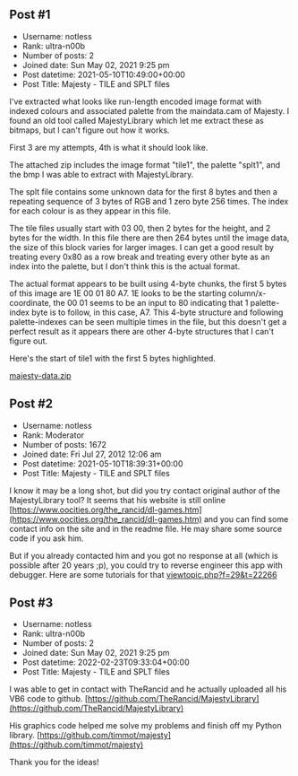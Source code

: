 ## Post #1
- Username: notless
- Rank: ultra-n00b
- Number of posts: 2
- Joined date: Sun May 02, 2021 9:25 pm
- Post datetime: 2021-05-10T10:49:00+00:00
- Post Title: Majesty - TILE and SPLT files

I've extracted what looks like run-length encoded image format with indexed colours and associated palette from the maindata.cam of Majesty.
I found an old tool called MajestyLibrary which let me extract these as bitmaps, but I can't figure out how it works.

First 3 are my attempts, 4th is what it should look like.


The attached zip includes the image format "tile1", the palette "splt1", and the bmp I was able to extract with MajestyLibrary.

The splt file contains some unknown data for the first 8 bytes and then a repeating sequence of 3 bytes of RGB and 1 zero byte 256 times. The index for each colour is as they appear in this file.

The tile files usually start with 03 00, then 2 bytes for the height, and 2 bytes for the width.
In this file there are then 264 bytes until the image data, the size of this block varies for larger images.
I can get a good result by treating every 0x80 as a row break and treating every other byte as an index into the palette, but I don't think this is the actual format.

The actual format appears to be built using 4-byte chunks, the first 5 bytes of this image are 1E 00 01 80 A7. 1E looks to be the starting column/x-coordinate, the 00 01 seems to be an input to 80 indicating that 1 palette-index byte is to follow, in this case, A7.
This 4-byte structure and following palette-indexes can be seen multiple times in the file, but this doesn't get a perfect result as it appears there are other 4-byte structures that I can't figure out.

Here's the start of tile1 with the first 5 bytes highlighted.

[majesty-data.zip](https://xentaxbackup.github.io/file/20097_majesty-data.zip)
## Post #2
- Username: notless
- Rank: Moderator
- Number of posts: 1672
- Joined date: Fri Jul 27, 2012 12:06 am
- Post datetime: 2021-05-10T18:39:31+00:00
- Post Title: Majesty - TILE and SPLT files

I know it may be a long shot, but did you try contact original author of the MajestyLibrary tool?
It seems that his website is still online [https://www.oocities.org/the_rancid/dl-games.htm](https://www.oocities.org/the_rancid/dl-games.htm)
and you can find some contact info on the  site and in the readme file.
He may share some source code if you ask him.


But if you already contacted him and you got no response at all (which is possible after 20 years ;p),
you could try to reverse engineer this app with debugger.
Here are some tutorials for that [viewtopic.php?f=29&t=22266](https://forum.xentax.com/viewtopic.php?f=29&t=22266)
## Post #3
- Username: notless
- Rank: ultra-n00b
- Number of posts: 2
- Joined date: Sun May 02, 2021 9:25 pm
- Post datetime: 2022-02-23T09:33:04+00:00
- Post Title: Majesty - TILE and SPLT files

I was able to get in contact with TheRancid and he actually uploaded all his VB6 code to github.
[https://github.com/TheRancid/MajestyLibrary](https://github.com/TheRancid/MajestyLibrary)

His graphics code helped me solve my problems and finish off my Python library.
[https://github.com/timmot/majesty](https://github.com/timmot/majesty)

Thank you for the ideas!
